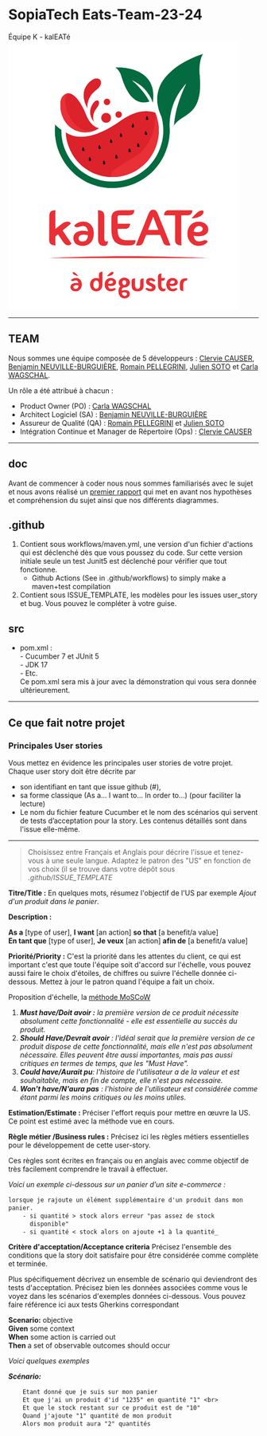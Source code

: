 # SopiaTech Eats-Team-23-24

Équipe K - kalEATé
![img.png](doc/kaleate.png)

---

## TEAM

Nous sommes une équipe composée de 5 développeurs : <a href="https://github.com/ClervieCauser">Clervie CAUSER</a>, <a href="https://github.com/benneuville">Benjamin NEUVILLE-BURGUIÈRE</a>, <a href="https://github.com/RomainPellegrini">Romain PELLEGRINI</a>, <a href="https://github.com/JulienS0t0">Julien SOTO</a> et <a href="https://github.com/CarlaWagschal1">Carla WAGSCHAL</a>.

Un rôle a été attribué à chacun :
- Product Owner (PO) : <a href="https://github.com/CarlaWagschal1">Carla WAGSCHAL</a>
- Architect Logiciel (SA) : <a href="https://github.com/benneuville">Benjamin NEUVILLE-BURGUIÈRE</a>
- Assureur de Qualité (QA) : <a href="https://github.com/RomainPellegrini">Romain PELLEGRINI</a> et <a href="https://github.com/JulienS0t0">Julien SOTO</a>
- Intégration Continue et Manager de Répertoire (Ops) : <a href="https://github.com/ClervieCauser">Clervie CAUSER</a>

---

## doc
Avant de commencer à coder nous nous sommes familiarisés avec le sujet et nous avons réalisé un <a href="">premier rapport</a> qui met en avant nos hypothèses et compréhension du sujet ainsi que nos différents diagrammes.

## .github
   1. Contient sous workflows/maven.yml, une version d'un fichier d'actions qui est déclenché dès que vous poussez du code. 
Sur cette version initiale seule un test Junit5 est déclenché pour vérifier que tout fonctionne.
       - Github Actions (See in .github/workflows) to simply make a maven+test compilation
  2. Contient sous ISSUE_TEMPLATE, les modèles pour les issues user_story et bug. Vous pouvez le compléter à votre guise.

## src
 - pom.xml :  
       - Cucumber 7 et JUnit 5  
       - JDK 17   
       - Etc.  
   Ce pom.xml sera mis à jour avec la démonstration qui vous sera donnée ultérieurement.
 
---

## Ce que fait notre projet

### Principales User stories
Vous mettez en évidence les principales user stories de votre projet.
Chaque user story doit être décrite par 
   - son identifiant en tant que issue github (#), 
   - sa forme classique (As a… I want to… In order to…) (pour faciliter la lecture)
   - Le nom du fichier feature Cucumber et le nom des scénarios qui servent de tests d’acceptation pour la story.
   Les contenus détaillés sont dans l'issue elle-même. 


---

>Choisissez entre Français et Anglais pour décrire l'issue et tenez-vous à une seule langue.
>Adaptez le patron des "US" en fonction de vos choix (il se trouve dans votre dépôt sous _.github/ISSUE_TEMPLATE_

**Titre/Title :** En quelques mots, résumez l'objectif de l'US par exemple _Ajout d'un produit dans le panier_.

**Description :**

**As a** [type of user], **I want** [an action] **so that** [a benefit/a value]<br>
**En tant que** [type of user], **Je veux** [an action] **afin de** [a benefit/a value]


**Priorité/Priority :** C'est la priorité dans les attentes du client, ce qui est important c'est que toute l'équipe soit d'accord sur l'échelle, vous pouvez aussi faire le choix d'étoiles, de chiffres ou suivre l'échelle donnée ci-dessous. Mettez à jour le patron quand l'équipe a fait un choix.

Proposition d'échelle, la [méthode MoSCoW](https://paper-leaf.com/insights/prioritize-user-stories/)
1. _**Must have/Doit avoir :** la première version de ce produit nécessite absolument cette fonctionnalité - elle est essentielle au succès du produit._
2. _**Should Have/Devrait avoir** : l'idéal serait que la première version de ce produit dispose de cette fonctionnalité, mais elle n'est pas absolument nécessaire. Elles peuvent être aussi importantes, mais pas aussi critiques en termes de temps, que les "Must Have"._
3. _**Could have/Aurait pu**: l'histoire de l'utilisateur a de la valeur et est souhaitable, mais en fin de compte, elle n'est pas nécessaire._
4. _**Won't have/N'aura pas** : l'histoire de l'utilisateur est considérée comme étant parmi les moins critiques ou les moins utiles._


**Estimation/Estimate :** Préciser l'effort requis pour mettre en œuvre la US.
Ce point est estimé avec la méthode vue en cours.


**Règle métier /Business rules :**
Précisez ici les règles métiers essentielles pour le développement de cette user-story.

Ces règles sont écrites en français ou en anglais avec comme objectif de très facilement comprendre le travail à effectuer.


_Voici un exemple ci-dessous sur un panier d’un site e-commerce :_
```
lorsque je rajoute un élément supplémentaire d'un produit dans mon 
panier.
    - si quantité > stock alors erreur "pas assez de stock 
      disponible"
    - si quantité < stock alors on ajoute +1 à la quantité_
```

**Critère d'acceptation/Acceptance criteria**
Précisez l'ensemble des conditions que la story doit satisfaire pour être considérée comme complète et terminée.

Plus spécifiquement décrivez un ensemble de scénario qui deviendront des tests d'acceptation.
Précisez bien les données associées comme vous le voyez dans les scénarios d'exemples données ci-dessous.
Vous pouvez faire référence ici aux tests Gherkins correspondant

**Scenario:** objective <br>
**Given** some context<br>
**When** some action is carried out<br>
**Then** a set of observable outcomes should occur <br>

_Voici quelques exemples_<br>

_**Scénario:**_<br>
```
    Etant donné que je suis sur mon panier 
    Et que j'ai un produit d'id "1235" en quantité "1" <br>
    Et que le stock restant sur ce produit est de "10"
    Quand j'ajoute "1" quantité de mon produit
    Alors mon produit aura "2" quantités
```
   
